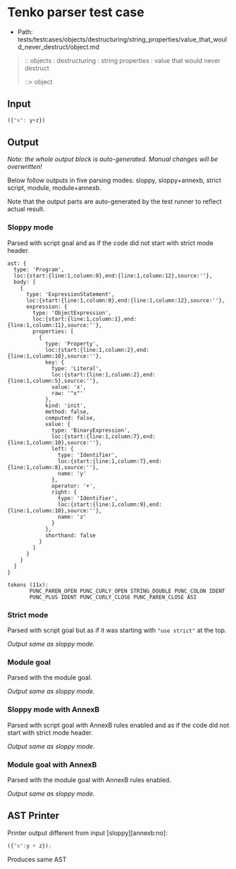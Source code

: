 # Tenko parser test case

- Path: tests/testcases/objects/destructuring/string_properties/value_that_would_never_destruct/object.md

> :: objects : destructuring : string properties : value that would never destruct
>
> ::> object

## Input

`````js
({"x": y+z})
`````

## Output

_Note: the whole output block is auto-generated. Manual changes will be overwritten!_

Below follow outputs in five parsing modes: sloppy, sloppy+annexb, strict script, module, module+annexb.

Note that the output parts are auto-generated by the test runner to reflect actual result.

### Sloppy mode

Parsed with script goal and as if the code did not start with strict mode header.

`````
ast: {
  type: 'Program',
  loc:{start:{line:1,column:0},end:{line:1,column:12},source:''},
  body: [
    {
      type: 'ExpressionStatement',
      loc:{start:{line:1,column:0},end:{line:1,column:12},source:''},
      expression: {
        type: 'ObjectExpression',
        loc:{start:{line:1,column:1},end:{line:1,column:11},source:''},
        properties: [
          {
            type: 'Property',
            loc:{start:{line:1,column:2},end:{line:1,column:10},source:''},
            key: {
              type: 'Literal',
              loc:{start:{line:1,column:2},end:{line:1,column:5},source:''},
              value: 'x',
              raw: '"x"'
            },
            kind: 'init',
            method: false,
            computed: false,
            value: {
              type: 'BinaryExpression',
              loc:{start:{line:1,column:7},end:{line:1,column:10},source:''},
              left: {
                type: 'Identifier',
                loc:{start:{line:1,column:7},end:{line:1,column:8},source:''},
                name: 'y'
              },
              operator: '+',
              right: {
                type: 'Identifier',
                loc:{start:{line:1,column:9},end:{line:1,column:10},source:''},
                name: 'z'
              }
            },
            shorthand: false
          }
        ]
      }
    }
  ]
}

tokens (11x):
       PUNC_PAREN_OPEN PUNC_CURLY_OPEN STRING_DOUBLE PUNC_COLON IDENT
       PUNC_PLUS IDENT PUNC_CURLY_CLOSE PUNC_PAREN_CLOSE ASI
`````

### Strict mode

Parsed with script goal but as if it was starting with `"use strict"` at the top.

_Output same as sloppy mode._

### Module goal

Parsed with the module goal.

_Output same as sloppy mode._

### Sloppy mode with AnnexB

Parsed with script goal with AnnexB rules enabled and as if the code did not start with strict mode header.

_Output same as sloppy mode._

### Module goal with AnnexB

Parsed with the module goal with AnnexB rules enabled.

_Output same as sloppy mode._

## AST Printer

Printer output different from input [sloppy][annexb:no]:

````js
({"x":y + z});
````

Produces same AST
